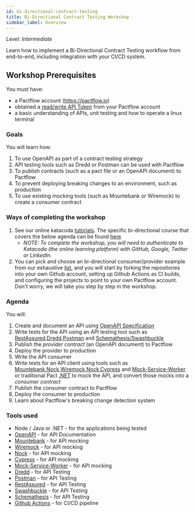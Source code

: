 ```yaml
---
id: bi-directional-contract-testing
title: Bi-Directional Contract Testing Workshop
sidebar_label: Overview
---
```


_Level: Intermediate_

Learn how to implement a Bi-Directional Contract Testing workflow from end-to-end, including integration with your CI/CD system.

## Workshop Prerequisites

You must have:

- a Pactflow account (https://pactflow.io)
- obtained a [read/write API Token](https://docs.pactflow.io/docs/getting-started/#configuring-your-api-token) from your Pactflow account
- a basic understanding of APIs, unit testing and how to operate a linux terminal

### Goals

You will learn how:

1. To use OpenAPI as part of a contract testing strategy
1. API testing tools such as Dredd or Postman can be used with Pactflow
1. To publish contracts (such as a pact file or an OpenAPI document) to Pactflow
1. To prevent deploying breaking changes to an environment, such as production
1. To use existing mocking tools (such as Mountebank or Wiremock) to create a consumer contract

### Ways of completing the workshop

1. See our online katacoda [tutorials](/docs/tutorials). The specific bi-directional course that covers the below agenda can be found [here](/docs/tutorials#bi-directional-contract-testing)
   - _NOTE: To complete the workshop, you will need to authenticate to Katacoda (the online learning platform) with GitHub, Google, Twitter or LinkedIn._
2. You can pick and choose an bi-directional consumer/provider example from our exhaustive [list](/docs/examples), and you will start by forking the repositories into your own Github account, setting up Github Actions as CI builds, and configuring the projects to point to your own Pactflow account. Don't worry, we will take you step by step in the workshop.

### Agenda

You will:

1. Create and document an API using [OpenAPI Specification](https://www.openapis.org/)
2. Write tests for the API using an API testing tool such as [RestAssured](/docs/examples/bi-directional/provider/restassured/),[Dredd](/docs/examples/bi-directional/provider/dredd/),[Postman](/docs/examples/bi-directional/provider/postman/) and [Schemathesis/Swashbuckle](/docs/examples/bi-directional/provider/dotnet/)
3. Publish the _provider contract_ (an OpenAPI document) to Pactflow
4. Deploy the provider to production
5. Write the API consumer
6. Write tests for an API client using tools such as [Mountebank](/docs/examples/bi-directional/consumer/mountebank/),[Nock](/docs/examples/bi-directional/consumer/recordreplay/),[Wiremock](/docs/examples/bi-directional/consumer/wiremock/),[Nock](/docs/examples/bi-directional/consumer/recordreplay/),[Cypress](/docs/examples/bi-directional/consumer/cypress/) and [Mock-Service-Worker](/docs/examples/bi-directional/consumer/msw/) or traditional Pact [.NET](/docs/examples/bi-directional/consumer/dotnet/) to mock the API, and convert those mocks into a _consumer contract_
7. Publish the consumer contract to Pactflow
8. Deploy the consumer to production
9. Learn about Pactflow's breaking change detection system

### Tools used

-  Node / Java or .NET - for the applications being tested
- [OpenAPI](https://swagger.io/specification/) - for API Documentation
- [Mountebank](https://mbtest.org) - for API mocking
- [Wiremock](https://wiremock.org/) - for API mocking
- [Nock](https://github.com/nock/nock) - for API mocking
- [Cypress](https://www.cypress.io/) - for API mocking
- [Mock-Service-Worker](https://mswjs.io/) - for API mocking
- [Dredd](https://dredd.org/en/latest/index.html) - for API Testing
- [Postman](https://www.postman.com/) - for API Testing
- [RestAssured](https://rest-assured.io/) - for API Testing
- [Swashbuckle](https://www.nuget.org/packages/Swashbuckle.AspNetCore.Swagger/) - for API Testing
- [Schemathesis](https://schemathesis.readthedocs.io/en/stable/) - for API Testing
- [Github Actions](https://docs.github.com/en/actions) - for CI/CD pipeline